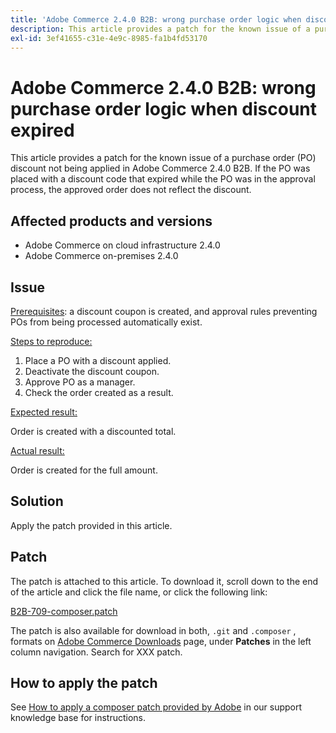 ```yaml
---
title: 'Adobe Commerce 2.4.0 B2B: wrong purchase order logic when discount expired'
description: This article provides a patch for the known issue of a purchase order (PO) discount not being applied in Adobe Commerce 2.4.0 B2B. If the PO was placed with a discount code that expired while the PO was in the approval process, the approved order does not reflect the discount.
exl-id: 3ef41655-c31e-4e9c-8985-fa1b4fd53170
---
```

# Adobe Commerce 2.4.0 B2B: wrong purchase order logic when discount expired

This article provides a patch for the known issue of a purchase order (PO) discount not being applied in Adobe Commerce 2.4.0 B2B. If the PO was placed with a discount code that expired while the PO was in the approval process, the approved order does not reflect the discount.

## Affected products and versions

* Adobe Commerce on cloud infrastructure 2.4.0
* Adobe Commerce on-premises 2.4.0

## Issue

 <u>Prerequisites</u>: a discount coupon is created, and approval rules preventing POs from being processed automatically exist.

<u>Steps to reproduce:</u>

1. Place a PO with a discount applied.
1. Deactivate the discount coupon.
1. Approve PO as a manager.
1. Check the order created as a result.

 <u>Expected result:</u>

Order is created with a discounted total.

 <u>Actual result:</u>

Order is created for the full amount.

## Solution

Apply the patch provided in this article.

## Patch

The patch is attached to this article. To download it, scroll down to the end of the article and click the file name, or click the following link:

 [B2B-709-composer.patch](assets/B2B-709-composer.patch.zip)

The patch is also available for download in both, `.git` and `.composer` , formats on [Adobe Commerce Downloads](https://magento.com/tech-resources/download) page, under **Patches** in the left column navigation. Search for XXX patch.

## How to apply the patch

See [How to apply a composer patch provided by Adobe](/help/how-to/general/how-to-apply-a-composer-patch-provided-by-magento.md) in our support knowledge base for instructions.
